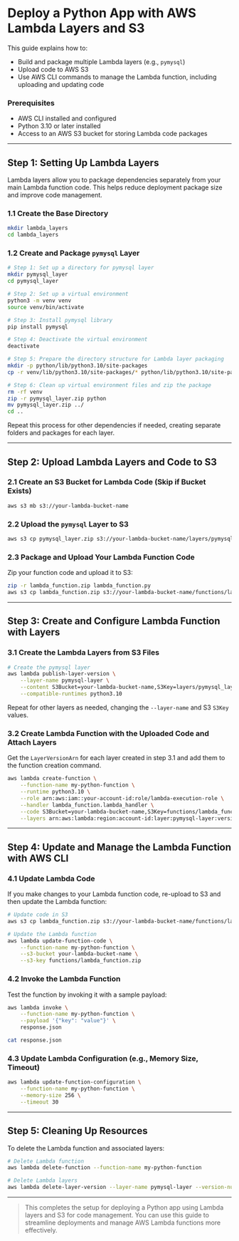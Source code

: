 # Deploy a Python App with AWS Lambda Layers and S3

This guide explains how to:
- Build and package multiple Lambda layers (e.g., `pymysql`)
- Upload code to AWS S3
- Use AWS CLI commands to manage the Lambda function, including uploading and updating code

### Prerequisites
- AWS CLI installed and configured
- Python 3.10 or later installed
- Access to an AWS S3 bucket for storing Lambda code packages

---

## Step 1: Setting Up Lambda Layers

Lambda layers allow you to package dependencies separately from your main Lambda function code. This helps reduce deployment package size and improve code management.

### 1.1 Create the Base Directory

```bash
mkdir lambda_layers
cd lambda_layers
```

### 1.2 Create and Package `pymysql` Layer

```bash
# Step 1: Set up a directory for pymysql layer
mkdir pymysql_layer
cd pymysql_layer

# Step 2: Set up a virtual environment
python3 -m venv venv
source venv/bin/activate

# Step 3: Install pymysql library
pip install pymysql

# Step 4: Deactivate the virtual environment
deactivate

# Step 5: Prepare the directory structure for Lambda layer packaging
mkdir -p python/lib/python3.10/site-packages
cp -r venv/lib/python3.10/site-packages/* python/lib/python3.10/site-packages/

# Step 6: Clean up virtual environment files and zip the package
rm -rf venv
zip -r pymysql_layer.zip python
mv pymysql_layer.zip ../
cd ..
```

Repeat this process for other dependencies if needed, creating separate folders and packages for each layer.

---

## Step 2: Upload Lambda Layers and Code to S3

### 2.1 Create an S3 Bucket for Lambda Code (Skip if Bucket Exists)

```bash
aws s3 mb s3://your-lambda-bucket-name
```

### 2.2 Upload the `pymysql` Layer to S3

```bash
aws s3 cp pymysql_layer.zip s3://your-lambda-bucket-name/layers/pymysql_layer.zip
```

### 2.3 Package and Upload Your Lambda Function Code

Zip your function code and upload it to S3:

```bash
zip -r lambda_function.zip lambda_function.py
aws s3 cp lambda_function.zip s3://your-lambda-bucket-name/functions/lambda_function.zip
```

---

## Step 3: Create and Configure Lambda Function with Layers

### 3.1 Create the Lambda Layers from S3 Files

```bash
# Create the pymysql layer
aws lambda publish-layer-version \
    --layer-name pymysql-layer \
    --content S3Bucket=your-lambda-bucket-name,S3Key=layers/pymysql_layer.zip \
    --compatible-runtimes python3.10
```

Repeat for other layers as needed, changing the `--layer-name` and S3 `S3Key` values.

### 3.2 Create Lambda Function with the Uploaded Code and Attach Layers

Get the `LayerVersionArn` for each layer created in step 3.1 and add them to the function creation command.

```bash
aws lambda create-function \
    --function-name my-python-function \
    --runtime python3.10 \
    --role arn:aws:iam::your-account-id:role/lambda-execution-role \
    --handler lambda_function.lambda_handler \
    --code S3Bucket=your-lambda-bucket-name,S3Key=functions/lambda_function.zip \
    --layers arn:aws:lambda:region:account-id:layer:pymysql-layer:version
```

---

## Step 4: Update and Manage the Lambda Function with AWS CLI

### 4.1 Update Lambda Code

If you make changes to your Lambda function code, re-upload to S3 and then update the Lambda function:

```bash
# Update code in S3
aws s3 cp lambda_function.zip s3://your-lambda-bucket-name/functions/lambda_function.zip

# Update the Lambda function
aws lambda update-function-code \
    --function-name my-python-function \
    --s3-bucket your-lambda-bucket-name \
    --s3-key functions/lambda_function.zip
```

### 4.2 Invoke the Lambda Function

Test the function by invoking it with a sample payload:

```bash
aws lambda invoke \
    --function-name my-python-function \
    --payload '{"key": "value"}' \
    response.json

cat response.json
```

### 4.3 Update Lambda Configuration (e.g., Memory Size, Timeout)

```bash
aws lambda update-function-configuration \
    --function-name my-python-function \
    --memory-size 256 \
    --timeout 30
```

---

## Step 5: Cleaning Up Resources

To delete the Lambda function and associated layers:

```bash
# Delete Lambda function
aws lambda delete-function --function-name my-python-function

# Delete Lambda layers
aws lambda delete-layer-version --layer-name pymysql-layer --version-number version
```

---

> This completes the setup for deploying a Python app using Lambda layers and S3 for code management. You can use this guide to streamline deployments and manage AWS Lambda functions more effectively.
